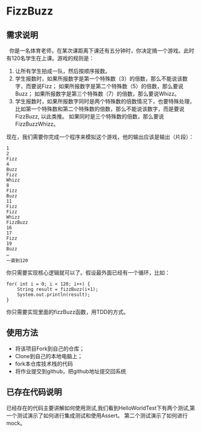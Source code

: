 # FizzBuzz

## 需求说明

  你是一名体育老师，在某次课距离下课还有五分钟时，你决定搞一个游戏。此时有120名学生在上课。游戏的规则是： 


1. 让所有学生拍成一队，然后按顺序报数。
2. 学生报数时，如果所报数字是第一个特殊数（3）的倍数，那么不能说该数字，而要说Fizz；
如果所报数字是第二个特殊数（5）的倍数，那么要说Buzz；
如果所报数字是第三个特殊数（7）的倍数，那么要说Whizz。
3. 学生报数时，如果所报数字同时是两个特殊数的倍数情况下，也要特殊处理，
比如第一个特殊数和第二个特殊数的倍数，那么不能说该数字，而是要说FizzBuzz, 以此类推。
如果同时是三个特殊数的倍数，那么要说FizzBuzzWhizz。
  
现在，我们需要你完成一个程序来模拟这个游戏，他的输出应该是输出（片段）：

```
1
2
Fizz
4
Buzz
Fizz
Whizz
8
Fizz
Buzz
11
Fizz 
Fizz
Whizz
FizzBuzz
16
17
Fizz
19
Buzz 
… 
一直到120 
```

你只需要实现核心逻辑就可以了。假设最外面已经有一个循环，比如：
 
```
for( int i = 0; i < 120; i++) {
    String result = fizzBuzz(i+1);
    System.out.println(result);
}
```  

你只需要实现里面的fizzBuzz函数，用TDD的方式。

## 使用方法

- 将该项目Fork到自己的仓库；
- Clone到自己的本地电脑上；
- fork本仓库技术栈的代码
- 将作业提交到github，把github地址提交回系统

## 已存在代码说明

已经存在的代码主要讲解如何使用测试,我们看到HelloWorldTest下有两个测试,第一个测试演示了如何进行集成测试和使用Assert。
第二个测试演示了如何进行mock。
